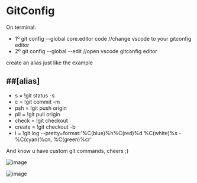 # GitConfig

On terminal: 
  - 1º git config --global core.editor code     //change vscode to your gitconfig editor
  - 2º git config --global --edit               //open vscode gitconfig editor

create an alias just like the example

##[alias]
---
- s = !git status -s
- c = !git commit -m
- psh = !git push origin
- pll = !git pull origin
- check = !git checkout
- create = !git checkout -b
- l = !git log --pretty=format:'%C(blue)%h%C(red)%d %C(white)%s -%C(cyan)%cn, %C(green)%cr'

And know u have custom git commands, cheers ;)

![image](https://user-images.githubusercontent.com/45982396/193343140-9de9e40f-d3fc-4e28-a549-4fb5be3e589d.png)

![image](https://user-images.githubusercontent.com/45982396/193343921-50788b7a-c75b-4086-a446-322dd92da9a0.png)
